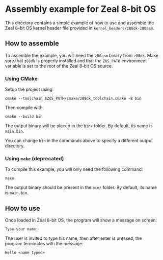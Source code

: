 # Assembly example for Zeal 8-bit OS

This directory contains a simple example of how to use and assemble the Zeal 8-bit OS kernel header file provided in `kernel_headers/z88dk-z80asm`.

## How to assemble

To assemble the example, you will need the `z80asm` binary from `z88dk`. Make sure that `z88dk` is properly installed and that the `ZOS_PATH` environment variable is set to the root of the Zeal 8-bit OS source.

### Using CMake

Setup the project using:
```
cmake --toolchain $ZOS_PATH/cmake/z88dk_toolchain.cmake -B bin
```

Then compile with:
```
cmake --build bin
```

The output binary will be placed in the `bin/` folder. By default, its name is `main.bin`.

You can change `bin` in the commands above to specify a different output directory.

### Using `make` (deprecated)

To compile this example, you will only need the following command:
```
make
```

The output binary should be present in the `bin/` folder. By default, its name is `main.bin`.

## How to use

Once loaded in Zeal 8-bit OS, the program will show a message on screen:
```
Type your name:
```
The user is invited to type his name, then after enter is pressed, the program terminates with the message:
```
Hello <name typed>
```
